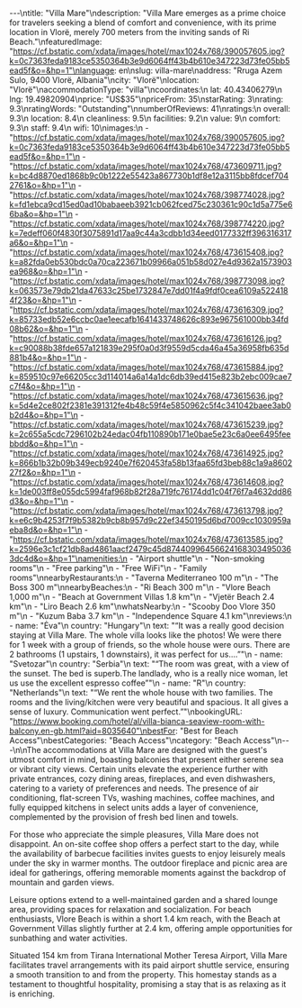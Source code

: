 ---\ntitle: "Villa Mare"\ndescription: "Villa Mare emerges as a prime choice for travelers seeking a blend of comfort and convenience, with its prime location in Vlorë, merely 700 meters from the inviting sands of Ri Beach."\nfeaturedImage: "https://cf.bstatic.com/xdata/images/hotel/max1024x768/390057605.jpg?k=0c7363feda9183ce5350364b3e9d6064ff43b4b610e347223d73fe05bb5ead5f&o=&hp=1"\nlanguage: en\nslug: villa-mare\naddress: "Rruga Azem Sulo, 9400 Vlorë, Albania"\ncity: "Vlorë"\nlocation: "Vlorë"\naccommodationType: "villa"\ncoordinates:\n  lat: 40.43406279\n  lng: 19.49820904\nprice: "US$35"\npriceFrom: 35\nstarRating: 3\nrating: 9.3\nratingWords: "Outstanding"\nnumberOfReviews: 41\nratings:\n  overall: 9.3\n  location: 8.4\n  cleanliness: 9.5\n  facilities: 9.2\n  value: 9\n  comfort: 9.3\n  staff: 9.4\n  wifi: 10\nimages:\n  - "https://cf.bstatic.com/xdata/images/hotel/max1024x768/390057605.jpg?k=0c7363feda9183ce5350364b3e9d6064ff43b4b610e347223d73fe05bb5ead5f&o=&hp=1"\n  - "https://cf.bstatic.com/xdata/images/hotel/max1024x768/473609711.jpg?k=bc4d8870ed1868b9c0b1222e55423a867730b1df8e12a3115bb8fdcef7042761&o=&hp=1"\n  - "https://cf.bstatic.com/xdata/images/hotel/max1024x768/398774028.jpg?k=fd1ebca9cd15ed0ad10babaeeb3921cb062fced75c230361c90c1d5a775e66ba&o=&hp=1"\n  - "https://cf.bstatic.com/xdata/images/hotel/max1024x768/398774220.jpg?k=7edeff060f4830f3075891d17aa9c44a3cdbb1d34eed0177332ff396316317a6&o=&hp=1"\n  - "https://cf.bstatic.com/xdata/images/hotel/max1024x768/473615408.jpg?k=a82fda0eb530bdc0a70ca223671b09966a051b58d027e4d9362a1573903ea968&o=&hp=1"\n  - "https://cf.bstatic.com/xdata/images/hotel/max1024x768/398773098.jpg?k=063573e79db21da47633c25be1732847e7dd01f4a9fdf0cea6109a5224184f23&o=&hp=1"\n  - "https://cf.bstatic.com/xdata/images/hotel/max1024x768/473616309.jpg?k=85733edb52e6ccbc0ae1eecafb1641433748626c893e967561000bb34fd08b62&o=&hp=1"\n  - "https://cf.bstatic.com/xdata/images/hotel/max1024x768/473616126.jpg?k=c90088b38fde657a121839e295f0a0d3f9559d5cda46a45a36958fb635d881b4&o=&hp=1"\n  - "https://cf.bstatic.com/xdata/images/hotel/max1024x768/473615884.jpg?k=859510c97e66205cc3d114014a6a14a1dc6db39ed415e823b2ebc009cae7c7f4&o=&hp=1"\n  - "https://cf.bstatic.com/xdata/images/hotel/max1024x768/473615636.jpg?k=5d4e2ce802f2381e391312fe4b48c59f4e5850962c5f4c341042baee3ab0b2d4&o=&hp=1"\n  - "https://cf.bstatic.com/xdata/images/hotel/max1024x768/473615239.jpg?k=2c655a5cdc7296102b24edac04fb110890b171e0bae5e23c6a0ee6495feebbdd&o=&hp=1"\n  - "https://cf.bstatic.com/xdata/images/hotel/max1024x768/473614925.jpg?k=866b1b32b09b349ecb9240e7f620453fa58b13faa65fd3beb88c1a9a860227f2&o=&hp=1"\n  - "https://cf.bstatic.com/xdata/images/hotel/max1024x768/473614608.jpg?k=1de003ff8e055dc5994faf968b82f28a719fc76174dd1c04f76f7a4632dd86d3&o=&hp=1"\n  - "https://cf.bstatic.com/xdata/images/hotel/max1024x768/473613798.jpg?k=e6c9b4253f7f9b5382b9cb8b957d9c22ef3450195d6bd7009cc1030959aeba8d&o=&hp=1"\n  - "https://cf.bstatic.com/xdata/images/hotel/max1024x768/473613585.jpg?k=2596e3c1cf21db8ad4861aacf2479c45d874409964566241683034950363dc4d&o=&hp=1"\namenities:\n  - "Airport shuttle"\n  - "Non-smoking rooms"\n  - "Free parking"\n  - "Free WiFi"\n  - "Family rooms"\nnearbyRestaurants:\n  - "Taverna Mediterraneo 100 m"\n  - "The Boss 300 m"\nnearbyBeaches:\n  - "Ri Beach 300 m"\n  - "Vlore Beach 1,000 m"\n  - "Beach at Government Villas 1.8 km"\n  - "Vjetër Beach 2.4 km"\n  - "Liro Beach 2.6 km"\nwhatsNearby:\n  - "Scooby Doo Vlore 350 m"\n  - "Kuzum Baba 3.7 km"\n  - "Independence Square 4.1 km"\nreviews:\n  - name: "Ėva"\n    country: "Hungary"\n    text: "“It was a really good decision staying at Villa Mare. The whole villa looks like the photos! We were there for 1 week with a group of friends, so the whole house were ours. There are 2 bathrooms (1 upstairs, 1 downstairs), it was perfect for us....”"\n  - name: "Svetozar"\n    country: "Serbia"\n    text: "“The room was great, with a view of the sunset. The bed is superb.The landlady, who is a really nice woman, let us use the excellent espresso coffee”"\n  - name: "R"\n    country: "Netherlands"\n    text: "“We rent the whole house with two families. The rooms and the living/kitchen were very beautiful and spacious. It all gives a sense of luxury. Communication went perfect.”"\nbookingURL: "https://www.booking.com/hotel/al/villa-bianca-seaview-room-with-balcony.en-gb.html?aid=8035640"\nbestFor: "Best for Beach Access"\nbestCategories: "Beach Access"\ncategory: "Beach Access"\n---\n\nThe accommodations at Villa Mare are designed with the guest's utmost comfort in mind, boasting balconies that present either serene sea or vibrant city views. Certain units elevate the experience further with private entrances, cozy dining areas, fireplaces, and even dishwashers, catering to a variety of preferences and needs. The presence of air conditioning, flat-screen TVs, washing machines, coffee machines, and fully equipped kitchens in select units adds a layer of convenience, complemented by the provision of fresh bed linen and towels.

For those who appreciate the simple pleasures, Villa Mare does not disappoint. An on-site coffee shop offers a perfect start to the day, while the availability of barbecue facilities invites guests to enjoy leisurely meals under the sky in warmer months. The outdoor fireplace and picnic area are ideal for gatherings, offering memorable moments against the backdrop of mountain and garden views.

Leisure options extend to a well-maintained garden and a shared lounge area, providing spaces for relaxation and socialization. For beach enthusiasts, Vlore Beach is within a short 1.4 km reach, with the Beach at Government Villas slightly further at 2.4 km, offering ample opportunities for sunbathing and water activities.

Situated 154 km from Tirana International Mother Teresa Airport, Villa Mare facilitates travel arrangements with its paid airport shuttle service, ensuring a smooth transition to and from the property. This homestay stands as a testament to thoughtful hospitality, promising a stay that is as relaxing as it is enriching.